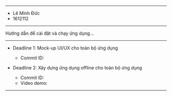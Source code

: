 ------------------------------------------------------------
* Lê Minh Đức
* 1612112

------------------------------------------------------------
Hướng dẫn để cài đặt và chạy ứng dụng...

------------------------------------------------------------
* Deadline 1: Mock-up UI/UX cho toàn bộ ứng dụng
  * Commit ID: 

* Deadline 2: Xây dựng ứng dụng offline cho toàn bộ ứng dụng
  * Commit ID:
  * Video demo: 

------------------------------------------------------------